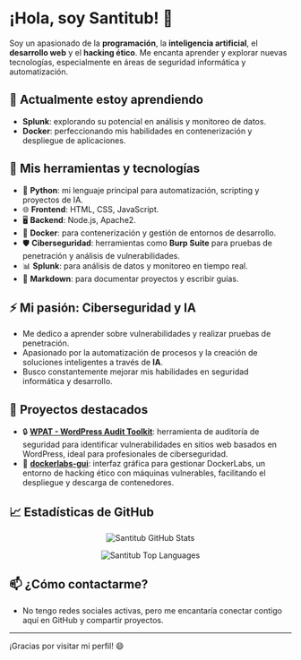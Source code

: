 # ¡Hola, soy Santitub! 👋

Soy un apasionado de la **programación**, la **inteligencia artificial**, el **desarrollo web** y el **hacking ético**. Me encanta aprender y explorar nuevas tecnologías, especialmente en áreas de seguridad informática y automatización.

## 🌱 Actualmente estoy aprendiendo
- **Splunk**: explorando su potencial en análisis y monitoreo de datos.
- **Docker**: perfeccionando mis habilidades en contenerización y despliegue de aplicaciones.

## 🔧 Mis herramientas y tecnologías
- 🐍 **Python**: mi lenguaje principal para automatización, scripting y proyectos de IA.
- 🌐 **Frontend**: HTML, CSS, JavaScript.
- 🖥️ **Backend**: Node.js, Apache2.
- 🐳 **Docker**: para contenerización y gestión de entornos de desarrollo.
- 🛡️ **Ciberseguridad**: herramientas como **Burp Suite** para pruebas de penetración y análisis de vulnerabilidades.
- 📊 **Splunk**: para análisis de datos y monitoreo en tiempo real.
- 📑 **Markdown**: para documentar proyectos y escribir guías.

## ⚡ Mi pasión: **Ciberseguridad y IA**
- Me dedico a aprender sobre vulnerabilidades y realizar pruebas de penetración.
- Apasionado por la automatización de procesos y la creación de soluciones inteligentes a través de **IA**.
- Busco constantemente mejorar mis habilidades en seguridad informática y desarrollo.

## 📂 Proyectos destacados

- 🔒 [**WPAT - WordPress Audit Toolkit**](https://github.com/Santitub/WPAT): herramienta de auditoría de seguridad para identificar vulnerabilidades en sitios web basados en WordPress, ideal para profesionales de ciberseguridad.
- 🐳 [**dockerlabs-gui**](https://github.com/Santitub/dockerlabs-gui): interfaz gráfica para gestionar DockerLabs, un entorno de hacking ético con máquinas vulnerables, facilitando el despliegue y descarga de contenedores.

## 📈 Estadísticas de GitHub

<p align="center">
  <img src="https://github-readme-stats.vercel.app/api?username=Santitub&show_icons=true&locale=en" alt="Santitub GitHub Stats" />
</p>

<p align="center">
  <img src="https://github-readme-stats.vercel.app/api/top-langs?username=Santitub&show_icons=true&locale=en&layout=compact" alt="Santitub Top Languages" />
</p>

## 📫 ¿Cómo contactarme?
- No tengo redes sociales activas, pero me encantaría conectar contigo aquí en GitHub y compartir proyectos.

---

¡Gracias por visitar mi perfil! 😄
